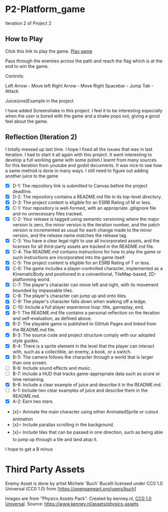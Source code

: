 # P2-Platform_game
iteration 2 of Project 2


## How to Play

Click this link to play the game. [Play game](https://bsu-cs315.github.io/P2-Platform_game/)

Pass through the enemies across the path and reach the flag which is at the end to win the game.

Controls:

Left Arrow - Move left
Right Arrow - Move Right
Spacebar - Jump
Tab - Attack

Juice(one)Example in the project

I have added Screenshake in this project. I feel it to be interesting especially when the user is bored with the game and a shake pops out, giving a good
feel about the game. 

## Reflection (Iteration 2)

I totally messed up last time. I hope I fixed all the issues that was  in last iteration. I had to start it all again with this project.
It went interesting to develop a full working game with some polish.I learnt from many sources for this iteration from youtube and godot documents.
It was nice to see how a same method is done in many ways. I still need to figure out adding another juice to the game

- [x] D-1: The repository link is submitted to Canvas before the project deadline.
- [x] D-2: The repository contains a README.md file in its top-level directory.
- [x] D-3: The project content is eligible for an ESRB Rating of M or less.
- [x] C-1: Your repository is well-formed, with an appropriate .gitignore file and no unnecessary files tracked.
- [x] C-2: Your release is tagged using semantic versioning where the major version is zero, the minor version is the iteration number, and the patch version is incremented as usual for each change made to the minor version, and the release name matches the release tag.
- [x] C-3: You have a clear legal right to use all incorporated assets, and the licenses for all third-party assets are tracked in the README.md file.
- [x] C-4: The README.md contains instructions for how to play the game or such instructions are incorporated into the game itself.
- [x] C-5: The project content is eligible for an ESRB Rating of T or less.
- [x] C-6: The game includes a player-controlled character, implemented as a KinematicBody and positioned in a conventional, TileMap-based, 2D-platforming world.
- [x] C-7: The player's character can move left and right, with its movement bounded by impassable tiles.
- [x] C-8: The player's character can jump up and onto tiles.
- [x] C-9: The player's character falls down when walking off a ledge.
- [x] C-10: Include a full player experience loop: title, gameplay, end.
- [x] B-1: The README.md file contains a personal reflection on the iteration and self-evaluation, as defined above.
- [x] B-2: The playable game is published to GitHub Pages and linked from the README.md file.
- [x] B-3: The source code and project structure comply with our adopted style guides.
- [x] B-4: There is a sprite element in the level that the player can interact with, such as a collectible, an enemy, a book, or a switch.
- [x] B-5: The camera follows the character through a world that is larger than one screen.
- [ ]  B-6: Include sound effects and music.
- [ ] B-7: Include a HUD that tracks game-appropriate data such as score or time remaining.
- [x] B-8: Include a clear example of juice and describe it in the README.md.
- [ ] A-1: Include two clear examples of juice and describe them in the README.md.
- [x] A-2: Earn two stars.
- [x]⭐ Animate the main character using either AnimatedSprite or cutout animation
- [x]⭐ Include parallax scrolling in the background.
- [x]⭐ Include tiles that can be passed in one direction, such as being able to jump up through a tile and land atop it.

I hope to get a B minus

# Third Party Assets

Enemy Asset is done by artist Michele 'Buch' Bucelli licensed under CC0 1.0 Universal (CC0 1.0) from [https://opengameart.org/users/buch]

Images are from "Physics Assets Pack". Created by kenney.nl,
[CC0 1.0 Universal](https://creativecommons.org/publicdomain/zero/1.0/). Source: https://www.kenney.nl/assets/physics-assets


